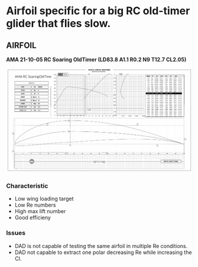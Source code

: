 # Airfoil specific for a big RC old-timer glider that flies slow.

## AIRFOIL
**AMA 21-10-05 RC Soaring OldTimer (LD83.8 A1.1 R0.2 N9 T12.7 CL2.05)**


![](AMA%2021-10-05%20RC%20Soaring%20OldTimer%20(LD83.8%20A1.1%20R0.2%20N9%20T12.7%20CL2.05)%203604x2027%202021%20Oct%2013%2001_04_43.jpg)


### Characteristic
* Low wing loading target
* Low Re numbers
* High max lift number
* Good efficieny

### Issues
* DAD is not capable of testing the same airfoil in multiple Re conditions.
* DAD not capable to extract one polar decreasing Re while increasing the Cl.
